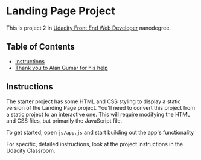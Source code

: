 # Landing Page Project

This is project 2 in [Udacity Front End Web Developer](https://www.udacity.com/course/front-end-web-developer-nanodegree--nd0011) nanodegree.

## Table of Contents

* [Instructions](#instructions)
* [Thank you to Alan Gumar for his help](github.com/alangumar)

## Instructions

The starter project has some HTML and CSS styling to display a static version of the Landing Page project. You'll need to convert this project from a static project to an interactive one. This will require modifying the HTML and CSS files, but primarily the JavaScript file.

To get started, open `js/app.js` and start building out the app's functionality

For specific, detailed instructions, look at the project instructions in the Udacity Classroom.
